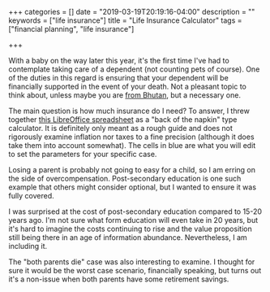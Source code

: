 +++
categories = []
date = "2019-03-19T20:19:16-04:00"
description = ""
keywords = ["life insurance"]
title = "Life Insurance Calculator"
tags = ["financial planning", "life insurance"]

+++

With a baby on the way later this year, it's the first time I've had to contemplate taking care of a dependent (not counting pets of course). One of the duties in this regard is ensuring that your dependent will be financially supported in the event of your death. Not a pleasant topic to think about, unless maybe you are [from Bhutan](http://www.bbc.com/travel/story/20150408-bhutans-dark-secret-to-happiness), but a necessary one.

The main question is how much insurance do I need? To answer, I threw together [this LibreOffice spreadsheet](/images/LifeInsuranceCalculator.ods) as a "back of the napkin" type calculator. It is definitely only meant as a rough guide and does not rigorously examine inflation nor taxes to a fine precision (although it does take them into account somewhat). The cells in blue are what you will edit to set the parameters for your specific case. 

Losing a parent is probably not going to easy for a child, so I am erring on the side of overcompensation. Post-secondary education is one such example that others might consider optional, but I wanted to ensure it was fully covered. 

I was surprised at the cost of post-secondary education compared to 15-20 years ago. I'm not sure what form education will even take in 20 years, but it's hard to imagine the costs continuing to rise and the value proposition still being there in an age of information abundance. Nevertheless, I am including it.

The "both parents die" case was also interesting to examine. I thought for sure it would be the worst case scenario, financially speaking, but turns out it's a non-issue when both parents have some retirement savings.